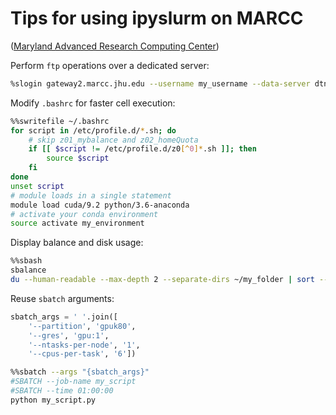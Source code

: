 # Tips for using ipyslurm on MARCC

([Maryland Advanced Research Computing Center](https://www.marcc.jhu.edu))

Perform `ftp` operations over a dedicated server:

```sh
%slogin gateway2.marcc.jhu.edu --username my_username --data-server dtn2.marcc.jhu.edu
```

Modify `.bashrc` for faster cell execution:

```sh
%%swritefile ~/.bashrc
for script in /etc/profile.d/*.sh; do
    # skip z01_mybalance and z02_homeQuota
    if [[ $script != /etc/profile.d/z0[^0]*.sh ]]; then
        source $script
    fi
done
unset script
# module loads in a single statement
module load cuda/9.2 python/3.6-anaconda
# activate your conda environment
source activate my_environment
```

Display balance and disk usage:

```sh
%%sbash
sbalance
du --human-readable --max-depth 2 --separate-dirs ~/my_folder | sort --human-numeric-sort --reverse
```

Reuse `sbatch` arguments:

```python
sbatch_args = ' '.join([
    '--partition', 'gpuk80',
    '--gres', 'gpu:1',
    '--ntasks-per-node', '1',
    '--cpus-per-task', '6'])
```

```sh
%%sbatch --args "{sbatch_args}"
#SBATCH --job-name my_script
#SBATCH --time 01:00:00
python my_script.py
```
